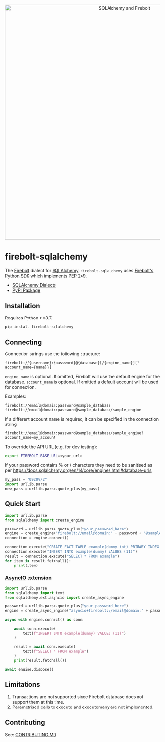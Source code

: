 <p align="center">
    <img width="761" alt="SQLAlchemy and Firebolt" src="https://user-images.githubusercontent.com/7674553/145249436-534b3cc0-2350-4f7e-9c56-78ffbcc0f003.png">
</p>

# firebolt-sqlalchemy

The [Firebolt](https://www.firebolt.io/) dialect for [SQLAlchemy](https://www.sqlalchemy.org/). `firebolt-sqlalchemy` uses [Firebolt's Python SDK](https://github.com/firebolt-db/firebolt-python-sdk) which implements [PEP 249](https://www.python.org/dev/peps/pep-0249/).

* [SQLAlchemy Dialects](https://docs.sqlalchemy.org/en/14/dialects/index.html)
* [PyPI Package](https://pypi.org/project/firebolt-sqlalchemy/)

## Installation

Requires Python >=3.7.

```bash
pip install firebolt-sqlalchemy
```

## Connecting

Connection strings use the following structure:

```
firebolt://{username}:{password}@{database}[/{engine_name}][?account_name={name}}]
```

`engine_name` is optional. If omitted, Firebolt will use the default engine for the database.
`account_name` is optional. If omitted a default account will be used for connection.

Examples:

```
firebolt://email@domain:password@sample_database
firebolt://email@domain:password@sample_database/sample_engine
```

If a different account name is required, it can be specified in the connection string

```
firebolt://email@domain:password@sample_database/sample_engine?account_name=my_account
```

To override the API URL (e.g. for dev testing):

```bash
export FIREBOLT_BASE_URL=<your_url>
```

If your password contains % or / characters they need to be sanitised as per https://docs.sqlalchemy.org/en/14/core/engines.html#database-urls
```python
my_pass = "0920%/2"
import urllib.parse
new_pass = urllib.parse.quote_plus(my_pass)
```

## Quick Start

```python
import urllib.parse
from sqlalchemy import create_engine

password = urllib.parse.quote_plus("your_password_here")
engine = create_engine("firebolt://email@domain:" + password + "@sample_database/sample_engine")
connection = engine.connect()

connection.execute("CREATE FACT TABLE example(dummy int) PRIMARY INDEX dummy")
connection.execute("INSERT INTO example(dummy) VALUES (11)")
result = connection.execute("SELECT * FROM example")
for item in result.fetchall():
    print(item)
```

### [AsyncIO](https://docs.sqlalchemy.org/en/14/orm/extensions/asyncio.html) extension

```python
import urllib.parse
from sqlalchemy import text
from sqlalchemy.ext.asyncio import create_async_engine

password = urllib.parse.quote_plus("your_password_here")
engine = create_async_engine("asyncio+firebolt://email@domain:" + password + "@sample_database/sample_engine")

async with engine.connect() as conn:

    await conn.execute(
        text(f"INSERT INTO example(dummy) VALUES (11)")
    )

    result = await conn.execute(
        text(f"SELECT * FROM example")
    )
    print(result.fetchall())

await engine.dispose()
```


## Limitations

1. Transactions are not supported since Firebolt database does not support them at this time.
1. Parametrised calls to execute and executemany are not implemented.

## Contributing

See: [CONTRIBUTING.MD](https://github.com/firebolt-db/firebolt-sqlalchemy/tree/master/CONTRIBUTING.MD)
